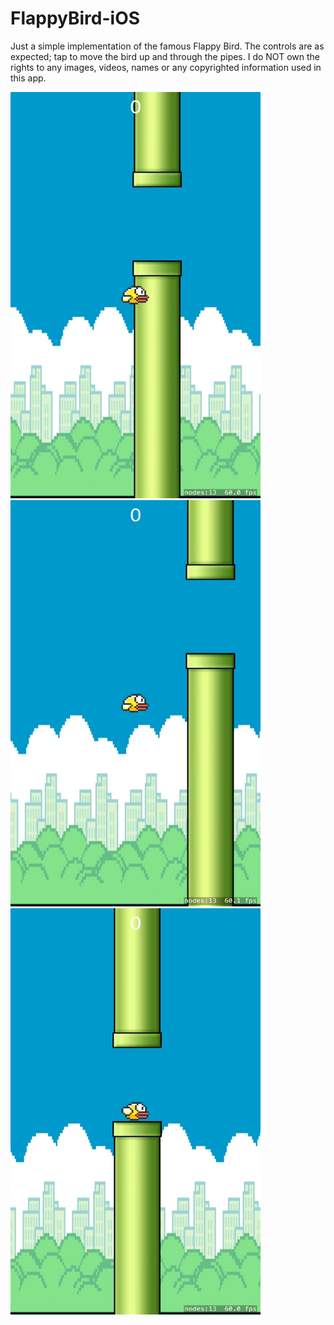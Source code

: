 # FlappyBird-iOS

Just a simple implementation of the famous Flappy Bird. The controls are as expected; tap to move the bird up and through the pipes.
I do NOT own the rights to any images, videos, names or any copyrighted information used in this app.  


<img src="image1.jpg" alt="Final Result" width="400px;" height="650px;"/>
<img src="image2.jpg" alt="Final Result" width="400px;" height="650px;"/>
<img src="image3.jpg" alt="Final Result" width="400px;" height="650px;"/>
